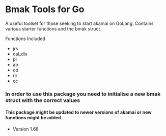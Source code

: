 <h1>Bmak Tools for Go</h1>

A useful toolset for those seeking to start akamai on GoLang. Contains various starter functions and the bmak struct. 

Functions Included
- jrs
- cal_dis
- pi
- ab
- od
- rir
- cc

<h3>In order to use this package you need to initialise a new bmak struct with the correct values</h3>
<h4>This package might be updated to newer versions of akamai or new functions might be added</h4>

- Version 1.68